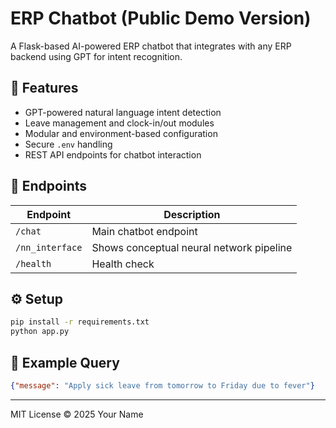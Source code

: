 # ERP Chatbot (Public Demo Version)

A Flask-based AI-powered ERP chatbot that integrates with any ERP backend using GPT for intent recognition.

## 🚀 Features
- GPT-powered natural language intent detection
- Leave management and clock-in/out modules
- Modular and environment-based configuration
- Secure `.env` handling
- REST API endpoints for chatbot interaction

## 🧠 Endpoints
| Endpoint | Description |
|-----------|-------------|
| `/chat` | Main chatbot endpoint |
| `/nn_interface` | Shows conceptual neural network pipeline |
| `/health` | Health check |

## ⚙️ Setup
```bash
pip install -r requirements.txt
python app.py
```

## 🧩 Example Query
```json
{"message": "Apply sick leave from tomorrow to Friday due to fever"}
```

---
MIT License © 2025 Your Name
